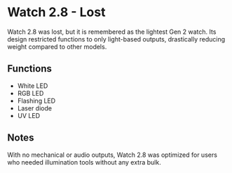 # Watch 2.8 - Lost

Watch 2.8 was lost, but it is remembered as the lightest Gen 2 watch. Its design restricted functions to only light-based outputs, drastically reducing weight compared to other models.

## Functions

- White LED
- RGB LED
- Flashing LED
- Laser diode
- UV LED

## Notes

With no mechanical or audio outputs, Watch 2.8 was optimized for users who needed illumination tools without any extra bulk.